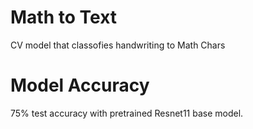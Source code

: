 # Math to Text

CV model that classofies handwriting to Math Chars

# Model Accuracy

75% test accuracy with pretrained Resnet11 base model.